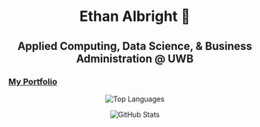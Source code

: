<h1 align="center"> Ethan Albright 👋 </h1>
<h2 align="center"> Applied Computing, Data Science, & Business Administration @ UWB </h2>
<h3> <a href="https://ethanalbright.vercel.app" target="_blank"> My Portfolio </a></h3>
<p align="center">
  <img src="https://github-readme-stats.vercel.app/api/top-langs/?username=emalbright&theme=vision-friendly-dark&show_icons=true&hide_border=false&layout=compact" alt="Top Languages" />
</p>
<p align="center">
  <img src="https://github-readme-stats.vercel.app/api?username=emalbright&theme=vision-friendly-dark&show_icons=true&hide_border=false&count_private=true" alt="GitHub Stats" />
</p>
<!--
**EMAlbright/EMAlbright** is a ✨ _special_ ✨ repository because its `README.md` (this file) appears on your GitHub profile.

Here are some ideas to get you started:

- 🔭 I’m currently working on ...
- 🌱 I’m currently learning ...
- 👯 I’m looking to collaborate on ...
- 🤔 I’m looking for help with ...
- 💬 Ask me about ...
- 📫 How to reach me: ...
- 😄 Pronouns: ...
- ⚡ Fun fact: ...
-->
